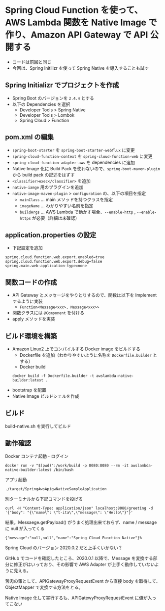 # Spring Cloud Function を使って、AWS Lambda 関数を Native Image で作り、Amazon API Gateway で API 公開する

* コードは前回と同じ
* 今回は、Spring Initilizr を使って Spring Native を導入することも試す

## Spring Initializr でプロジェクトを作成

* Spring Boot のバージョンを `2.4.4` とする
* 以下の Dependencies を選択
    * Developer Tools > Spring Native
    * Developer Tools > Lombok
    * Spring Cloud > Function
    
## pom.xml の編集

* `spring-boot-starter` を `spring-boot-starter-webflux` に変更
* `spring-cloud-function-context` を `spring-cloud-function-web` に変更
* `spring-cloud-function-adapter-aws` を dependencies に追加
* Native Image 化に Build Pack を使わないので、`spring-boot-maven-plugin` から build pack の記述をはずす
* `<classifier>exec</classifier>` を追加
* `native-iamge` 用のプラグインを追加
* `native-image-maven-plugin` > `configuration` の、以下の項目を指定
  * `mainClass` … main メソッドを持つクラスを指定
  * `imageName` … わかりやすい名前を指定
  * `buildArgs` … AWS Lambda で動かす場合、`--enable-http` , `--enable-https` が必要（詳細は未確認）

## application.properties の設定

* 下記設定を追加

```
spring.cloud.function.web.export.enabled=true
spring.cloud.function.web.export.debug=false
spring.main.web-application-type=none
```

## 関数コードの作成

* API Gateway とメッセージをやりとりするので、関数は以下を Implement するように実装
  * `Function<Message<xxx>, Message<xxx>>`
* 関数クラスには `@Component` を付ける
* apply メソッドを実装

## ビルド環境を構築

* Amazon Linux2 上でコンパイルする Docker image をビルドする
  * Dockerfile を追加（わかりやすいように名称を `Dockerfile.builder` とする）
  * Docker build
  ```
  docker build -f Dockerfile.builder -t awslambda-native-builder:latest .
  ```
* bootstrap を配置
* Native Image ビルドシェルを作成

## ビルド

build-native.sh を実行してビルド

## 動作確認

Docker コンテナ起動・ログイン

```
docker run -v "$(pwd)":/work/build -p 8080:8080 --rm -it awslambda-native-builder:latest /bin/bash
```

アプリ起動

```
./target/SpringAwsApigwNativeSampleApplication
```

別ターミナルから下記コマンドを投げる

```
curl -H "Content-Type: application/json" localhost:8080/greeting -d '{"body": "{\"name\": \"t-ita\",\"message\": \"Hello\"}"}'
```

結果。Messaege.getPayload() がうまく処理出来ておらず、name / message に null が入ってくる

```
{"message":"null,null","name":"Spring Cloud Function Native"}%
```

Spring Cloud のバージョン 2020.0.2 だと上手くいかない？

GitHub でコードを確認したところ、2020.0.1 以降で、Message を変換する部分に修正がはいっており、その影響で AWS Adapter が上手く動作していないように見える。

苦肉の策として、APIGatewayProxyRequestEvent から直接 body を取得して、ObjectMapper で変換する方法をとる。

Native Image 化して実行するも、APIGatewyProxyRequestEvent に値が入ってこない
